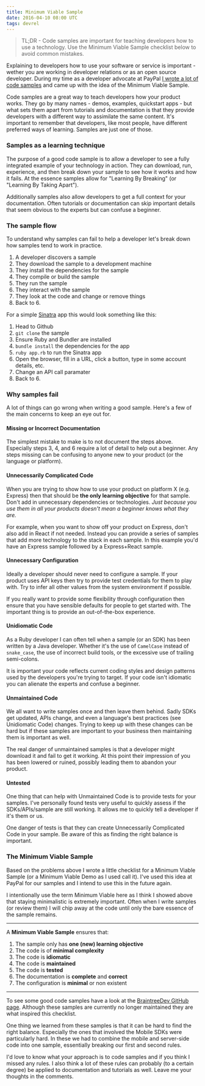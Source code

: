 ```yaml
---
title: Minimum Viable Sample
date: 2016-04-10 08:00 UTC
tags: devrel
---
```


> TL;DR - Code samples are important for teaching developers how to use a technology. Use the Minimum Viable Sample checklist below to avoid common mistakes.

Explaining to developers how to use your software or service is important - wether you are working in developer relations or as an open source developer. During my time as a developer advocate at PayPal [I wrote a lot of code samples](https://github.com/braintreedev?utf8=%E2%9C%93&query=sample) and came up with the idea of the Minimum Viable Sample.

Code samples are a great way to teach developers how your product works. They go by many names - demos, examples, quickstart apps - but what sets them apart from tutorials and documentation is that they provide developers with a different way to assimilate the same content. It's important to remember that developers, like most people, have different preferred ways of learning. Samples are just one of those.

### Samples as a learning technique

The purpose of a good code sample is to allow a developer to see a fully integrated example of your technology in action. They can download, run, experience, and then break down your sample to see how it works and how it fails. At the essence samples allow for "Learning By Breaking" (or "Learning By Taking Apart").

Additionally samples also allow developers to get a full context for  your documentation. Often tutorials or documentation can skip important details that seem obvious to the experts but can confuse a beginner.

<!-- more -->

### The sample flow

To understand why samples can fail to help a developer let's break down how samples tend to work in practice.

1. A developer discovers a sample
2. They download the sample to a development machine
3. They install the dependencies for the sample
4. They compile or build the sample
5. They run the sample
6. They interact with the sample
7. They look at the code and change or remove things
8. Back to 6.

For a simple [Sinatra](http://www.sinatrarb.com/) app this would look something like this:

1. Head to Github
2. `git clone` the sample
3. Ensure Ruby and Bundler are installed
4. `bundle install` the dependencies for the app
5. `ruby app.rb` to run the Sinatra app
6. Open the browser, fill in a URL, click a button, type in some account details, etc.
7. Change an API call paramater
8. Back to 6.

### Why samples fail

A lot of things can go wrong when writing a good sample. Here's a few of the main concerns to keep an eye out for.

#### Missing or Incorrect Documentation

The simplest mistake to make is to not document the steps above. Especially steps 3, 4, and 6 require a lot of detail to help out a beginner. Any steps missing can be confusing to anyone new to your product (or the language or platform).

#### Unnecessarily Complicated Code

When you are trying to show how to use your product on platform X (e.g. Express) then that should be __the only learning objective__ for that sample. Don't add in unnecessary dependencies or technologies. _Just because you use them in all your products doesn't mean a beginner knows what they are._

For example, when you want to show off your product on Express, don't also add in React if not needed. Instead you can provide a series of samples that add more technology to the stack in each sample. In this example you'd have an Express sample followed by a Express+React sample.

#### Unnecessary Configuration

Ideally a developer should never need to configure a sample. If your product uses API keys then try to provide test credentials for them to play with. Try to infer all other values from the system environment if possible.

If you really want to provide some flexibility through configuration then ensure that you have sensible defaults for people to get started with. The important thing is to provide an out-of-the-box experience.

#### Unidiomatic Code

As a Ruby developer I can often tell when a sample (or an SDK) has been written by a Java developer. Whether it's the use of `CamelCase` instead of `snake_case`, the use of incorrect build tools, or the excessive use of trailing semi-colons.

It is important your code reflects current coding styles and design patterns used by the developers you're trying to target. If your code isn't idiomatic you can alienate the experts and confuse a beginner.

#### Unmaintained Code

We all want to write samples once and then leave them behind. Sadly SDKs get updated, APIs change, and even a language's best practices (see Unidiomatic Code) changes. Trying to keep up with these changes can be hard but if these samples are important to your business then maintaining them is important as well.

The real danger of unmaintained samples is that a developer might download it and fail to get it working. At this point their impression of you has been lowered or ruined, possibly leading them to abandon your product.

#### Untested

One thing that can help with Unmaintained Code is to provide tests for your samples. I've personally found tests very useful to quickly assess if the SDKs/APIs/sample are still working. It allows me to quickly tell a developer if it's them or us.

One danger of tests is that they can create Unnecessarily Complicated Code in your sample. Be aware of this as finding the right balance is important.

### The Minimum Viable Sample

Based on the problems above I wrote a little checklist for a Minimum Viable Sample (or a Minimum Viable Demo as I used call it). I've used this idea at PayPal for our samples and I intend to use this in the future again.

I intentionally use the term Minimum Viable here as I think I showed above that staying minimalistic is extremely important. Often when I write samples (or review them) I will chip away at the code until only the bare essence of the sample remains.

---

A __Minimum Viable Sample__ ensures that:

1. The sample only has __one (new) learning objective__
1. The code is of __minimal complexity__
1. The code is __idiomatic__
1. The code is __maintained__
1. The code is __tested__
1. The documentation is __complete__ and __correct__
1. The configuration is __minimal__ or non existent


---

To see some good code samples have a look at the [BraintreeDev GitHub page](https://github.com/braintreedev?utf8=%E2%9C%93&query=sample). Although these samples are currently no longer maintained they are what inspired this checklist.

One thing we learned from these samples is that it can be hard to find the right balance. Especially the ones that involved the Mobile SDKs were particularly hard. In these we had to combine the mobile and server-side code into one sample, essentially breaking our first and second rules.

I'd love to know what your approach is to code samples and if you think I missed any rules. I also think a lot of these rules can probably (to a certain degree) be applied to documentation and tutorials as well. Leave me your thoughts in the comments.

